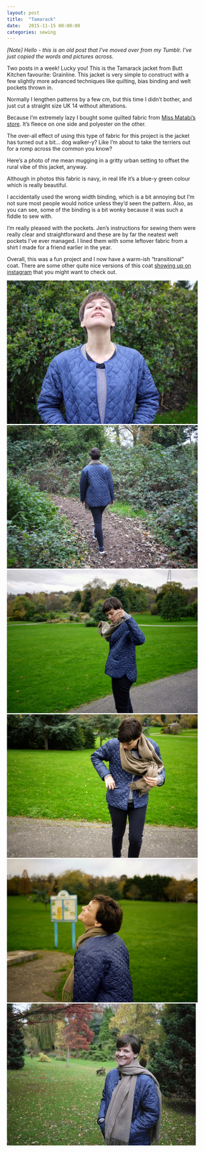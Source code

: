 ```yaml
---
layout: post
title:  "Tamarack"
date:   2015-11-15 00:00:00
categories: sewing
---
```


_[Note] Hello - this is an old post that I've moved over from my Tumblr. I've just copied the words and pictures across._

Two posts in a week! Lucky you! This is the Tamarack jacket from Butt Kitchen favourite: Grainline. This jacket is very simple to construct with a few slightly more advanced techniques like quilting, bias binding and welt pockets thrown in.

Normally I lengthen patterns by a few cm, but this time I didn’t bother, and just cut a straight size UK 14 without alterations.

Because I’m extremely lazy I bought some quilted fabric from [Miss Matabi’s store](https://shop.missmatatabi.com/). It’s fleece on one side and polyester on the other.

The over-all effect of using this type of fabric for this project is the jacket has turned out a bit… dog walker-y? Like I’m about to take the terriers out for a romp across the common you know?

Here’s a photo of me mean mugging in a gritty urban setting to offset the rural vibe of this jacket, anyway.

Although in photos this fabric is navy, in real life it’s a blue-y green colour which is really beautiful.

I accidentally used the wrong width binding, which is a bit annoying but I’m not sure most people would notice unless they’d seen the pattern. Also, as you can see, some of the binding is a bit wonky because it was such a fiddle to sew with.

I’m really pleased with the pockets. Jen’s instructions for sewing them were really clear and straightforward and these are by far the neatest welt pockets I’ve ever managed. I lined them with some leftover fabric from a shirt I made for a friend earlier in the year.

Overall, this was a fun project and I now have a warm-ish “transitional” coat. There are some other quite nice versions of this coat [showing up on instagram](https://www.instagram.com/explore/tags/tamarackjacket/) that you might want to check out.

![Tamarack 1](/assets/img/sewing/tamarack.1.jpg)
![Tamarack 2](/assets/img/sewing/tamarack.2.jpg)
![Tamarack 3](/assets/img/sewing/tamarack.3.jpg)
![Tamarack 4](/assets/img/sewing/tamarack.4.jpg)
![Tamarack 5](/assets/img/sewing/tamarack.5.jpg)
![Tamarack 1](/assets/img/sewing/tamarack.1.gif)
